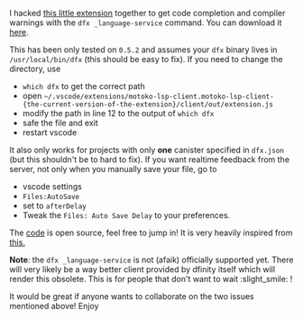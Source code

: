 I hacked [this little extension](https://marketplace.visualstudio.com/items?itemName=motoko-lsp-client.motoko-lsp-client) together to get code completion and compiler warnings with the `dfx _language-service` command. You can download it [here](https://marketplace.visualstudio.com/items?itemName=motoko-lsp-client.motoko-lsp-client).

This has been only tested on `0.5.2` and assumes your `dfx` binary lives in `/usr/local/bin/dfx` (this should be easy to fix). If you need to change the directory, use

* `which dfx` to get the correct path
*  open `~/.vscode/extensions/motoko-lsp-client.motoko-lsp-client-{the-current-version-of-the-extension}/client/out/extension.js`
* modify the path in line 12 to the output of `which dfx`
* safe the file and exit
* restart vscode

It also only works for projects with only **one** canister specified in `dfx.json` (but this shouldn't be to hard to fix). If you want realtime feedback from the server, not only when you manually save your file, go to 

* vscode settings
* `Files:AutoSave`
* set to `afterDelay`
* Tweak the `Files: Auto Save Delay` to your preferences. 

The [code](https://github.com/letmejustputthishere/motoko-lsp-extension) is open source, feel free to jump in! It is very heavily inspired from  [this.](https://github.com/microsoft/vscode-extension-samples/tree/master/lsp-sample)

**Note**: the `dfx _language-service` is not (afaik) officially supported yet. There will very likely be a way better client provided by dfinity itself which will render this obsolete. This is for people that don't want to wait :slight_smile: !

It would be great if anyone wants to collaborate on the two issues mentioned above! Enjoy
